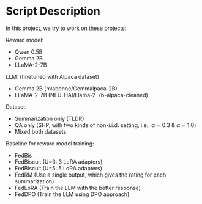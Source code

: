 # Script Description

In this project, we try to work on these projects:

Reward model: 
- Qwen 0.5B
- Gemma 2B
- LLaMA-2-7B

LLM: (finetuned with Alpaca dataset)
- Gemma 2B (mlabonne/Gemmalpaca-2B)
- LLaMA-2-7B (NEU-HAI/Llama-2-7b-alpaca-cleaned)

Dataset:
- Summarization only (TLDR)
- QA only (SHP, with two kinds of non-i.i.d. setting, i.e., $\alpha=0.3$ & $\alpha=1.0$)
- Mixed both datasets 

Baseline for reward model training: 
- FedBis
- FedBiscuit (U=3: 3 LoRA adapters)
- FedBiscuit (U=5: 5 LoRA adapters)
- FedRM (Use a single output, which gives the rating for each summarization)
- FedLoRA (Train the LLM with the better response) 
- FedDPO (Train the LLM using DPO approach)

